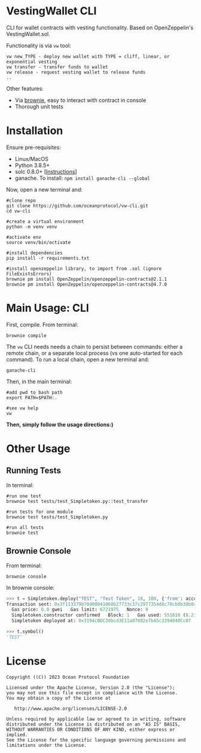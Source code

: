 # VestingWallet CLI

CLI for wallet contracts with vesting functionality. Based on OpenZeppelin's VestingWallet.sol.

Functionality is via `vw` tool:

```text
vw new_TYPE - deploy new wallet with TYPE = cliff, linear, or exponential vesting
vw transfer - transfer funds to wallet
vw release - request vesting wallet to release funds
..
```

Other features:

- Via [brownie](https://eth-brownie.readthedocs.io/en/latest/), easy to interact with contract in console
- Thorough unit tests

# Installation

Ensure pre-requisites:

- Linux/MacOS
- Python 3.8.5+
- solc 0.8.0+ [[Instructions](https://docs.soliditylang.org/en/v0.8.9/installing-solidity.html)]
- ganache. To install: `npm install ganache-cli --global`

Now, open a new terminal and:

```console
#clone repo
git clone https://github.com/oceanprotocol/vw-cli.git
cd vw-cli

#create a virtual environment
python -m venv venv

#activate env
source venv/bin/activate

#install dependencies
pip install -r requirements.txt

#install openzeppelin library, to import from .sol (ignore FileExistsErrors)
brownie pm install OpenZeppelin/openzeppelin-contracts@2.1.1
brownie pm install OpenZeppelin/openzeppelin-contracts@4.7.0
```

# Main Usage: CLI

First, compile. From terminal:

```console
brownie compile
```

The `vw` CLI needs needs a chain to persist between commands: either a remote chain, or a separate local process (vs one auto-started for each command). To run a local chain, open a new terminal and:

```
ganache-cli
```

Then, in the main terminal:

```console
#add pwd to bash path
export PATH=$PATH:.

#see vw help
vw
```

**Then, simply follow the usage directions:)**

# Other Usage

## Running Tests

In terminal:

```console
#run one test
brownie test tests/test_Simpletoken.py::test_transfer

#run tests for one module
brownie test tests/test_Simpletoken.py

#run all tests
brownie test
```

## Brownie Console

From terminal:

```console
brownie console
```

In brownie console:

```python
>>> t = Simpletoken.deploy("TEST", "Test Token", 18, 100, {'from': accounts[0]})
Transaction sent: 0x3f113379b70d00041068b27733c37c2977354d8c70cb0b30b0af3087fca9c2b8
  Gas price: 0.0 gwei   Gas limit: 6721975   Nonce: 0
  Simpletoken.constructor confirmed   Block: 1   Gas used: 551616 (8.21%)
  Simpletoken deployed at: 0x3194cBDC3dbcd3E11a07892e7bA5c3394048Cc87

>>> t.symbol()
'TEST'
```

# License

    Copyright ((C)) 2023 Ocean Protocol Foundation

    Licensed under the Apache License, Version 2.0 (the "License");
    you may not use this file except in compliance with the License.
    You may obtain a copy of the License at

       http://www.apache.org/licenses/LICENSE-2.0

    Unless required by applicable law or agreed to in writing, software
    distributed under the License is distributed on an "AS IS" BASIS,
    WITHOUT WARRANTIES OR CONDITIONS OF ANY KIND, either express or implied.
    See the License for the specific language governing permissions and
    limitations under the License.
